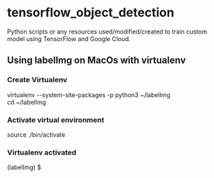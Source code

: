 # tensorflow_object_detection
Python scripts or any resources used/modified/created to train custom model using TensorFlow and Google Cloud.

## Using labelImg on MacOs with virtualenv

### Create Virtualenv
virtualenv --system-site-packages -p python3 ~/labelImg <br>
cd ~/labelImg

### Activate virtual environment
source ./bin/activate

### Virtualenv activated
(labelImg) $

